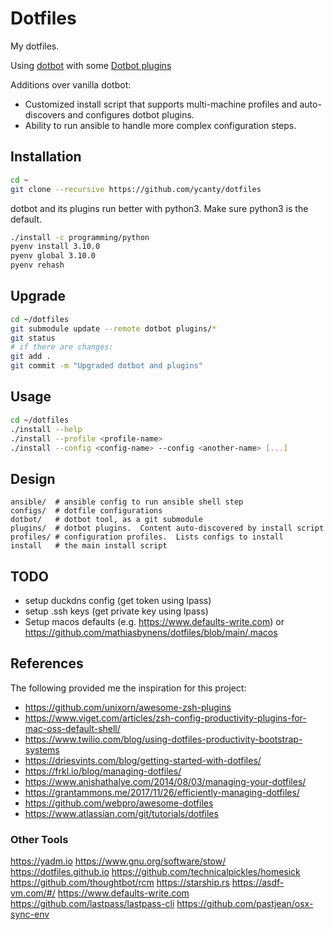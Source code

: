 # Dotfiles

My dotfiles.

Using [dotbot](https://github.com/anishathalye/dotbot) with some
[Dotbot plugins](https://github.com/anishathalye/dotbot/wiki/Plugins)

Additions over vanilla dotbot:

* Customized install script that supports multi-machine profiles and
  auto-discovers and configures dotbot plugins.
* Ability to run ansible to handle more complex configuration steps.

## Installation

```bash
cd ~
git clone --recursive https://github.com/ycanty/dotfiles
```

dotbot and its plugins run better with python3.  Make sure
python3 is the default.

```bash
./install -c programming/python
pyenv install 3.10.0
pyenv global 3.10.0
pyenv rehash
```

## Upgrade

```bash
cd ~/dotfiles
git submodule update --remote dotbot plugins/*
git status
# if there are changes:
git add .
git commit -m "Upgraded dotbot and plugins"
```

## Usage

```bash
cd ~/dotfiles
./install --help
./install --profile <profile-name>
./install --config <config-name> --config <another-name> [...]
```

## Design

```
ansible/  # ansible config to run ansible shell step
configs/  # dotfile configurations
dotbot/   # dotbot tool, as a git submodule
plugins/  # dotbot plugins.  Content auto-discovered by install script
profiles/ # configuration profiles.  Lists configs to install
install   # the main install script
```

## TODO

* setup duckdns config (get token using lpass)
* setup .ssh keys (get private key using lpass)
* Setup macos defaults (e.g. <https://www.defaults-write.com>)
  or <https://github.com/mathiasbynens/dotfiles/blob/main/.macos>

## References

The following provided me the inspiration for this project:

* <https://github.com/unixorn/awesome-zsh-plugins>
* <https://www.viget.com/articles/zsh-config-productivity-plugins-for-mac-oss-default-shell/>
* <https://www.twilio.com/blog/using-dotfiles-productivity-bootstrap-systems>
* <https://driesvints.com/blog/getting-started-with-dotfiles/>
* <https://frkl.io/blog/managing-dotfiles/>
* <https://www.anishathalye.com/2014/08/03/managing-your-dotfiles/>
* <https://grantammons.me/2017/11/26/efficiently-managing-dotfiles/>
* <https://github.com/webpro/awesome-dotfiles>
* <https://www.atlassian.com/git/tutorials/dotfiles>

### Other Tools

<https://yadm.io>
<https://www.gnu.org/software/stow/>
<https://dotfiles.github.io>
<https://github.com/technicalpickles/homesick>
<https://github.com/thoughtbot/rcm>
<https://starship.rs>
<https://asdf-vm.com/#/>
<https://www.defaults-write.com>
<https://github.com/lastpass/lastpass-cli>
<https://github.com/pastjean/osx-sync-env>
